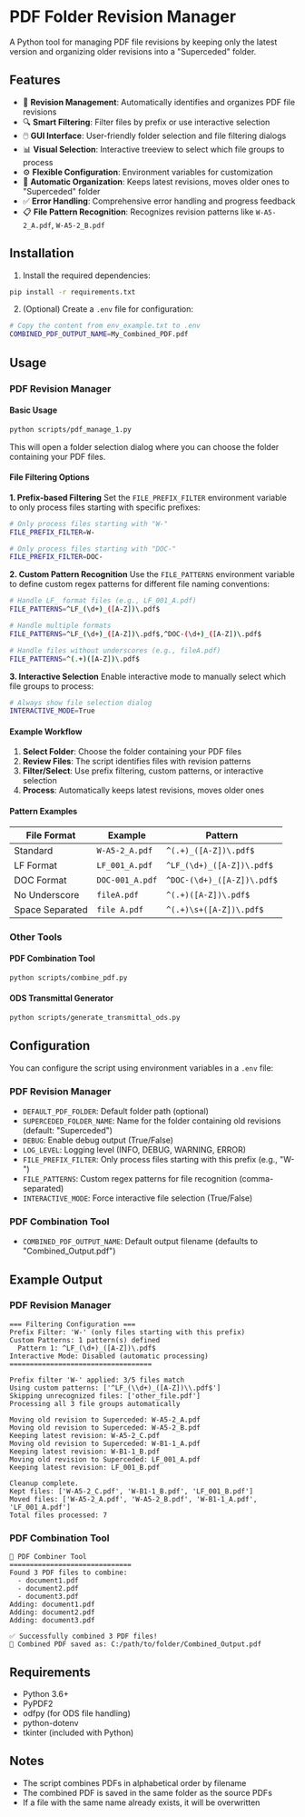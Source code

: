 # PDF Folder Revision Manager

A Python tool for managing PDF file revisions by keeping only the latest version and organizing older revisions into a "Superceded" folder.

## Features

- 📁 **Revision Management**: Automatically identifies and organizes PDF file revisions
- 🔍 **Smart Filtering**: Filter files by prefix or use interactive selection
- 🖱️ **GUI Interface**: User-friendly folder selection and file filtering dialogs
- 📊 **Visual Selection**: Interactive treeview to select which file groups to process
- ⚙️ **Flexible Configuration**: Environment variables for customization
- 🔄 **Automatic Organization**: Keeps latest revisions, moves older ones to "Superceded" folder
- ✅ **Error Handling**: Comprehensive error handling and progress feedback
- 📋 **File Pattern Recognition**: Recognizes revision patterns like `W-A5-2_A.pdf`, `W-A5-2_B.pdf`

## Installation

1. Install the required dependencies:
```bash
pip install -r requirements.txt
```

2. (Optional) Create a `.env` file for configuration:
```bash
# Copy the content from env_example.txt to .env
COMBINED_PDF_OUTPUT_NAME=My_Combined_PDF.pdf
```

## Usage

### PDF Revision Manager

#### Basic Usage
```bash
python scripts/pdf_manage_1.py
```
This will open a folder selection dialog where you can choose the folder containing your PDF files.

#### File Filtering Options

**1. Prefix-based Filtering**
Set the `FILE_PREFIX_FILTER` environment variable to only process files starting with specific prefixes:

```bash
# Only process files starting with "W-"
FILE_PREFIX_FILTER=W-

# Only process files starting with "DOC-"
FILE_PREFIX_FILTER=DOC-
```

**2. Custom Pattern Recognition**
Use the `FILE_PATTERNS` environment variable to define custom regex patterns for different file naming conventions:

```bash
# Handle LF_ format files (e.g., LF_001_A.pdf)
FILE_PATTERNS=^LF_(\d+)_([A-Z])\.pdf$

# Handle multiple formats
FILE_PATTERNS=^LF_(\d+)_([A-Z])\.pdf$,^DOC-(\d+)_([A-Z])\.pdf$

# Handle files without underscores (e.g., fileA.pdf)
FILE_PATTERNS=^(.+)([A-Z])\.pdf$
```

**3. Interactive Selection**
Enable interactive mode to manually select which file groups to process:

```bash
# Always show file selection dialog
INTERACTIVE_MODE=True
```

#### Example Workflow

1. **Select Folder**: Choose the folder containing your PDF files
2. **Review Files**: The script identifies files with revision patterns
3. **Filter/Select**: Use prefix filtering, custom patterns, or interactive selection
4. **Process**: Automatically keeps latest revisions, moves older ones

#### Pattern Examples

| File Format | Example | Pattern |
|-------------|---------|---------|
| Standard | `W-A5-2_A.pdf` | `^(.+)_([A-Z])\.pdf$` |
| LF Format | `LF_001_A.pdf` | `^LF_(\d+)_([A-Z])\.pdf$` |
| DOC Format | `DOC-001_A.pdf` | `^DOC-(\d+)_([A-Z])\.pdf$` |
| No Underscore | `fileA.pdf` | `^(.+)([A-Z])\.pdf$` |
| Space Separated | `file A.pdf` | `^(.+)\s+([A-Z])\.pdf$` |

### Other Tools

#### PDF Combination Tool
```bash
python scripts/combine_pdf.py
```

#### ODS Transmittal Generator
```bash
python scripts/generate_transmittal_ods.py
```

## Configuration

You can configure the script using environment variables in a `.env` file:

### PDF Revision Manager
- `DEFAULT_PDF_FOLDER`: Default folder path (optional)
- `SUPERCEDED_FOLDER_NAME`: Name for the folder containing old revisions (default: "Superceded")
- `DEBUG`: Enable debug output (True/False)
- `LOG_LEVEL`: Logging level (INFO, DEBUG, WARNING, ERROR)
- `FILE_PREFIX_FILTER`: Only process files starting with this prefix (e.g., "W-")
- `FILE_PATTERNS`: Custom regex patterns for file recognition (comma-separated)
- `INTERACTIVE_MODE`: Force interactive file selection (True/False)

### PDF Combination Tool
- `COMBINED_PDF_OUTPUT_NAME`: Default output filename (defaults to "Combined_Output.pdf")

## Example Output

### PDF Revision Manager
```
=== Filtering Configuration ===
Prefix Filter: 'W-' (only files starting with this prefix)
Custom Patterns: 1 pattern(s) defined
  Pattern 1: ^LF_(\d+)_([A-Z])\.pdf$
Interactive Mode: Disabled (automatic processing)
===================================

Prefix filter 'W-' applied: 3/5 files match
Using custom patterns: ['^LF_(\\d+)_([A-Z])\\.pdf$']
Skipping unrecognized files: ['other_file.pdf']
Processing all 3 file groups automatically

Moving old revision to Superceded: W-A5-2_A.pdf
Moving old revision to Superceded: W-A5-2_B.pdf
Keeping latest revision: W-A5-2_C.pdf
Moving old revision to Superceded: W-B1-1_A.pdf
Keeping latest revision: W-B1-1_B.pdf
Moving old revision to Superceded: LF_001_A.pdf
Keeping latest revision: LF_001_B.pdf

Cleanup complete.
Kept files: ['W-A5-2_C.pdf', 'W-B1-1_B.pdf', 'LF_001_B.pdf']
Moved files: ['W-A5-2_A.pdf', 'W-A5-2_B.pdf', 'W-B1-1_A.pdf', 'LF_001_A.pdf']
Total files processed: 7
```

### PDF Combination Tool
```
🔗 PDF Combiner Tool
==============================
Found 3 PDF files to combine:
  - document1.pdf
  - document2.pdf
  - document3.pdf
Adding: document1.pdf
Adding: document2.pdf
Adding: document3.pdf

✅ Successfully combined 3 PDF files!
📄 Combined PDF saved as: C:/path/to/folder/Combined_Output.pdf
```

## Requirements

- Python 3.6+
- PyPDF2
- odfpy (for ODS file handling)
- python-dotenv
- tkinter (included with Python)

## Notes

- The script combines PDFs in alphabetical order by filename
- The combined PDF is saved in the same folder as the source PDFs
- If a file with the same name already exists, it will be overwritten 